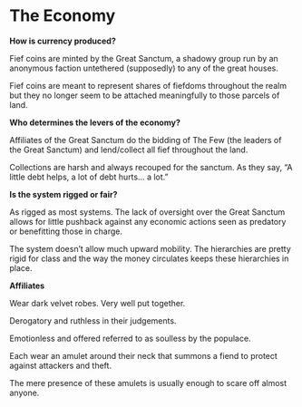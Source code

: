 # The Economy

**How is currency produced?**

Fief coins are minted by the Great Sanctum, a shadowy group run by an anonymous faction untethered (supposedly) to any of the great houses.

Fief coins are meant to represent shares of fiefdoms throughout the realm but they no longer seem to be attached meaningfully to those parcels of land.

**Who determines the levers of the economy?**

Affiliates of the Great Sanctum do the bidding of The Few (the leaders of the Great Sanctum) and lend/collect all fief throughout the land.

Collections are harsh and always recouped for the sanctum. As they say, “A little debt helps, a lot of debt hurts… a lot.”

**Is the system rigged or fair?**

As rigged as most systems. The lack of oversight over the Great Sanctum allows for little pushback against any economic actions seen as predatory or benefitting those in charge.

The system doesn’t allow much upward mobility. The hierarchies are pretty rigid for class and the way the money circulates keeps these hierarchies in place.

**Affiliates**

Wear dark velvet robes. Very well put together.

Derogatory and ruthless in their judgements.

Emotionless and offered referred to as soulless by the populace.

Each wear an amulet around their neck that summons a fiend to protect against attackers and theft.

The mere presence of these amulets is usually enough to scare off almost anyone.
